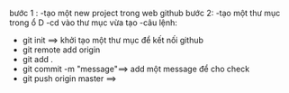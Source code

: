 bước 1 :
-tạo một new project trong web github 
bước 2:
-tạo một thư mục trong ổ D
-cd vào thư mục vừa tạo 
-câu lệnh: 
   + git init ==> khởi tạo một thư mục để kết nối github
   + git remote add origin <link ssh>
   + git add .
   + git commit -m "message"==> add một message  để cho check 
   + git push origin master ==> 
